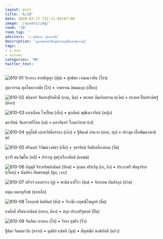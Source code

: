 ```yaml
---
layout: post
title: '6/10'
date: 2020-03-17 T22:11:02+07:00
image: '/assets/img/'
room: '10'
room_tag: ''
advisors: 'อ.สุนันทา กู้มานะชัย'
description: 'ลูกบดินทรเป็นผู้ประพฤติดีและมีความรู้'
tags:
- ม.ปลาย
- สายวิทย์ฯ
categories: 'M6'
twitter_text:
---
```

![610-01](https://res.cloudinary.com/dbruw74ms/image/upload/r_8,c_fit,w_760/v1584488111/610-01_g5f0xc.png)
วิรงรอง สายธัญญา (ปุ๋ม) • สุทธิพร เจณณวาสิน (โย่ง)

สุดาวรรณ ศุภโชคอวยชัย (ไก่) • วรพรรณ ลิชฌนกุล (เปี๊ยก)

![610-02](https://res.cloudinary.com/dbruw74ms/image/upload/r_8,c_fit,w_760/v1584488110/610-02_ruty5r.png)
ชนินทร์ จันทรสุริยศักดิ์ (เบน, นิน) • สถาพร อิ่มเอิบธรรม (แจ๊ค) • ทรงยศ ปั้นประดิษฐ์ (ต๊อก)

![610-03](https://res.cloudinary.com/dbruw74ms/image/upload/r_8,c_fit,w_760/v1584488113/610-03_ztmkhj.png)
แสงเดือน ใจเปี่ยม (เล็ก) • ศุภลัคน์ พุฒิเนาวรัตน์ (หญิง)

ชลารัตน์ จันทราศรีไศล (เม) • แสงจันทร์ โกมลวิลาศ (เก๋)

![610-04](https://res.cloudinary.com/dbruw74ms/image/upload/r_8,c_fit,w_760/v1584488112/610-04_udsevt.png)
บุญโชติ เผ่าสวัสดิ์บรรยง (เก๊ก) • ฐิติพงศ์ อำนวย (อ๋อย, ทุย) • ประมุข เอื้อพัฒนาพานิชย์

![610-05](https://res.cloudinary.com/dbruw74ms/image/upload/r_8,c_fit,w_760/v1584488111/610-05_veao8p.png)
ศรีนนท์ วิวัฒน์วงศ์ธร (เล็ก) • จุฑารัตน์ รัศมีเหลืองอ่อน (จิ๋ม)

สุวารี ธนวัฒโน (หลี) • สำราญ สุขรุ่งเรืองสันติ (แหม่ม)

![610-06](https://res.cloudinary.com/dbruw74ms/image/upload/r_8,c_fit,w_760/v1584488120/610-06_ixz423.png)
อัญชุลี จิระทรัพย์อนันต์ (ป้อม) • สุกมล ศรีขวัญ (เอ, ลิง) • ประภาศรี พันธุจริยา (เจี๊ยบ) • นันทิยา อัมพรพฤติ (นุ้ย, เงาะ)

![610-07](https://res.cloudinary.com/dbruw74ms/image/upload/r_8,c_fit,w_760/v1584488114/610-07_dl7vot.png)
ปกิจจ์ แสงสว่าง (อู) • พานิช แซ่โง้ว (นิด) • จักรเทพ กันตังกุล (ปาน)

หนุ่ม เหตานุรักษ์ (ชายเล็ก)

![610-08](https://res.cloudinary.com/dbruw74ms/image/upload/r_8,c_fit,w_760/v1584488128/610-08_jzzukq.png)
ไกรฤกษ์ นิศยันต์ (ฮับ) • วีระชัย กฤษณีไพบูลย์ (ลิ้ม)

ยงศักดิ์ ศรีธนาอนันต์ (กลาง, ต๊อง) • สกุล ประเสริฐพงศ์ (ปืน)

![610-09](https://res.cloudinary.com/dbruw74ms/image/upload/r_8,c_fit,w_760/v1584488128/610-09_juglth.png)
จันทิมา ทาทอง (ไก่) • วีรยา สุขยิ่ง (จิ๋ว)

ฐิติมา จินตนาวัน (ทราย) • นุชนีย์ แซ่หลี (นุช) • สัญสณีย์ พงษ์ภักดี (แก้ว)
